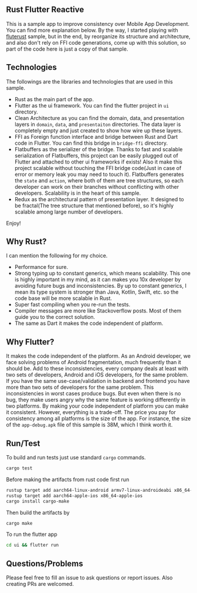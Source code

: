 
Rust Flutter Reactive
---
This is a sample app to improve consistency over Mobile App Development. You can find more explanation below. By the way, I started playing with [fluterust](https://github.com/shekohex/flutterust) sample, but in the end, by reorganize its structure and architecture, and also don't rely on FFI code generations, come up with this solution, so part of the code here is just a copy of that sample.

Technologies
---
The followings are the libraries and technologies that are used in this sample.
 - Rust as the main part of the app.
 - Flutter as the ui framework. You can find the flutter project in `ui` directory.
 - Clean Architecture as you can find the domain, data, and presentation layers in `domain`, `data`, and `presentaiton` directories. The data layer is completely empty and just created to show how wire up these layers.
 - FFI as Foreign function interface and bridge between Rust and Dart code in Flutter. You can find this bridge in `bridge-ffi` directory.
 - Flatbuffers as the serializer of the bridge. Thanks to fast and scalable serialization of Flatbuffers, this project can be easily plugged out of Flutter and attached to other ui frameworks if exists! Also it make this project scalable without touching the FFI bridge code(Just in case of error or memory leak you may need to touch it). Flatbuffers generates the `state` and `action`, where both of them are tree structures, so each developer can work on their branches without conflicting with other developers. Scalability is in the heart of this sample.
 - Redux as the architectural pattern of presentation layer. It designed to be fractal(The tree structure that mentioned before), so it's highly scalable among large number of developers.

Enjoy!

Why Rust?
---
I can mention the following for my choice.
 - Performance for sure.
 - Strong typing up to constant generics, which means scalability. This one is highly important in my mind, as it can makes you 10x developer by avoiding future bugs and inconsistencies. By up to constant generics, I mean its type system is stronger than Java, Kotlin, Swift, etc. so the code base will be more scalable in Rust.
 - Super fast compiling when you re-run the tests.
 - Compiler messages are more like Stackoverflow posts. Most of them guide you to the correct solution.
 - The same as Dart it makes the code independent of platform.
 
Why Flutter?
---
It makes the code independent of the platform. As an Android developer, we face solving problems of Android fragmentation, much frequently than it should be. Add to these inconsistencies, every company deals at least with two sets of developers, Android and iOS developers, for the same problem. If you have the same use-case/validation in backend and frontend you have more than two sets of developers for the same problem. This inconsistencies in worst cases produce bugs. But even when there is no bug, they make users angry why the same feature is working differently in two platforms. By making your code independent of platform you can make it consistent. However, everything is a trade-off. The price you pay for consistency among all platforms is the size of the app. For instance, the size of the `app-debug.apk` file of this sample is 38M, which I think worth it.

Run/Test
---
To build and run tests just use standard `cargo` commands.
```bash
cargo test
```
Before making the artifacts from rust code first run
```bash
rustup target add aarch64-linux-android armv7-linux-androideabi x86_64-linux-android i686-linux-android
rustup target add aarch64-apple-ios x86_64-apple-ios
cargo install cargo-make
```
Then build the artifacts by
```bash
cargo make
```
To run the flutter app
```bash
cd ui && flutter run
```

Questions/Problems
---
Please feel free to fill an issue to ask questions or report issues. Also creating PRs are welcomed.
